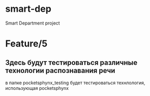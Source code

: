 # smart-dep
Smart Department project

# Feature/5

## Здесь будут тестироваться различные технологии распознавания речи

в папке pocketsphynx_testing будет тестироваться технлология, использующая pocketsphynx

